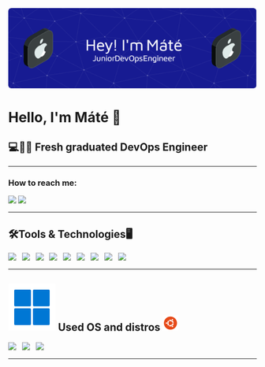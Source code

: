 <div align="center"> <img src="https://github.com/lottimate/lottimate/blob/main/header.png"> </div>
<h1> Hello, I'm Máté 👋 </h1>
<h2>💻👨‍💻 Fresh graduated DevOps Engineer</h2>
<hr>

<h3>How to reach me:</h3>
<a href="https://www.linkedin.com/in/m%C3%A1t%C3%A9-lotti-2a3a30177"><img src="https://img.shields.io/badge/linkedin-%230077B5.svg?style=for-the-badge&logo=linkedin&logoColor=white)"></a>
<a href="mailto:lottimate10cinf@gmail.com"><img src="https://img.shields.io/badge/Gmail-D14836?style=for-the-badge&logo=gmail&logoColor=white"></a>
<hr>

<h2>🛠️Tools & Technologies🖥️</h2>

<img src="https://img.shields.io/badge/docker-%230db7ed.svg?style=for-the-badge&logo=docker&logoColor=white" />&nbsp;&nbsp;
<img src="https://img.shields.io/badge/Docker compose%20-%23F7DF1E.svg?&style=for-the-badge&color=B4C3D2" />&nbsp;&nbsp;
<img src="https://img.shields.io/badge/Git%20-%23F7DF1E.svg?&style=for-the-badge&color=000" />&nbsp;&nbsp;
<img src="https://img.shields.io/badge/GitHub%20-%23F7DF1E.svg?&style=for-the-badge&color=000" />&nbsp;&nbsp;
<img src="https://img.shields.io/badge/AWS%20-%23F7DF1E.svg?&style=for-the-badge&color=547bab" />&nbsp;&nbsp;
<img src="https://img.shields.io/badge/Discord%20-%23F7DF1E.svg?&style=for-the-badge&color=3C4C65" />&nbsp;&nbsp;
<img src="https://img.shields.io/badge/Next%20Cloud-0B94DE?style=for-the-badge&logo=nextcloud&logoColor=white" />&nbsp;&nbsp;
<img src="https://img.shields.io/badge/postgres-%23316192.svg?style=for-the-badge&logo=postgresql&logoColor=white" />&nbsp;&nbsp;
<img src="https://img.shields.io/badge/terraform-%235835CC.svg?style=for-the-badge&logo=terraform&logoColor=white" />&nbsp;&nbsp;
<hr>

<h2> <img src="https://github.com/lottimate/lottimate/blob/main/win11.svg"> Used OS and distros <img src="https://github.com/lottimate/lottimate/blob/main/ubuntu.png"></h2>


<img src="https://img.shields.io/badge/cent%20os-002260?style=for-the-badge&logo=centos&logoColor=F0F0F0" />&nbsp;&nbsp;
<img src="https://img.shields.io/badge/Ubuntu-E95420?style=for-the-badge&logo=ubuntu&logoColor=white" />&nbsp;&nbsp;
<img src="https://img.shields.io/badge/Windows%2011-%230079d5.svg?style=for-the-badge&logo=Windows%2011&logoColor=white" />&nbsp;&nbsp;
<hr>
